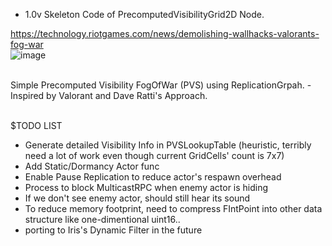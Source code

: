- 1.0v Skeleton Code of PrecomputedVisibilityGrid2D Node.

https://technology.riotgames.com/news/demolishing-wallhacks-valorants-fog-war
<br/>
![image](https://github.com/user-attachments/assets/384cbad8-1567-4f6f-83cf-5fbe846194a4)

<br/>
Simple Precomputed Visibility FogOfWar (PVS) using ReplicationGrpah.
- Inspired by Valorant and Dave Ratti's Approach.
<br/>
<br/>




$TODO LIST
- Generate detailed Visibility Info in PVSLookupTable (heuristic, terribly need a lot of work even though current GridCells' count is 7x7)
- Add Static/Dormancy Actor func
- Enable Pause Replication to reduce actor's respawn overhead
- Process to block MulticastRPC when enemy actor is hiding
- If we don't see enemy actor, should still hear its sound
- To reduce memory footprint, need to compress FIntPoint into other data structure like one-dimentional uint16..
- porting to Iris's Dynamic Filter in the future
